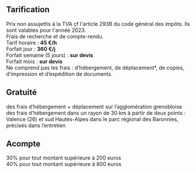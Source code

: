 ## Tarification
Prix non assujettis à la TVA cf l'article 293B du code général des impôts. Ils sont valables pour l'année 2023.  
Frais de recherche et de compte-rendu.  
Tarif horaire : **45 €/h**  
Forfait jour : **360 €/j**  
Forfait semaine (5 jours) : **sur devis**  
Forfait mois : **sur devis**  
Ne comprend pas les frais : d’hébergement, de déplacement*, de copies, d’impression et d’expédition de documents.  

## Gratuité
des frais d’hébergement + déplacement sur l’agglomération grenobloise  
des frais d’hébergement dans un rayon de 30 km à partir de deux points : Valence (26) et sud Hautes-Alpes dans le parc régional des Baronnies, précisés dans l’entretien  

## Acompte
30% pour tout montant supérieure à 200 euros  
40% pour tout montant supérieure à 800 euros  
